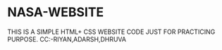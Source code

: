 # NASA-WEBSITE
THIS IS A SIMPLE HTML+ CSS WEBSITE CODE JUST FOR PRACTICING PURPOSE.
CC:-RIYAN,ADARSH,DHRUVA
